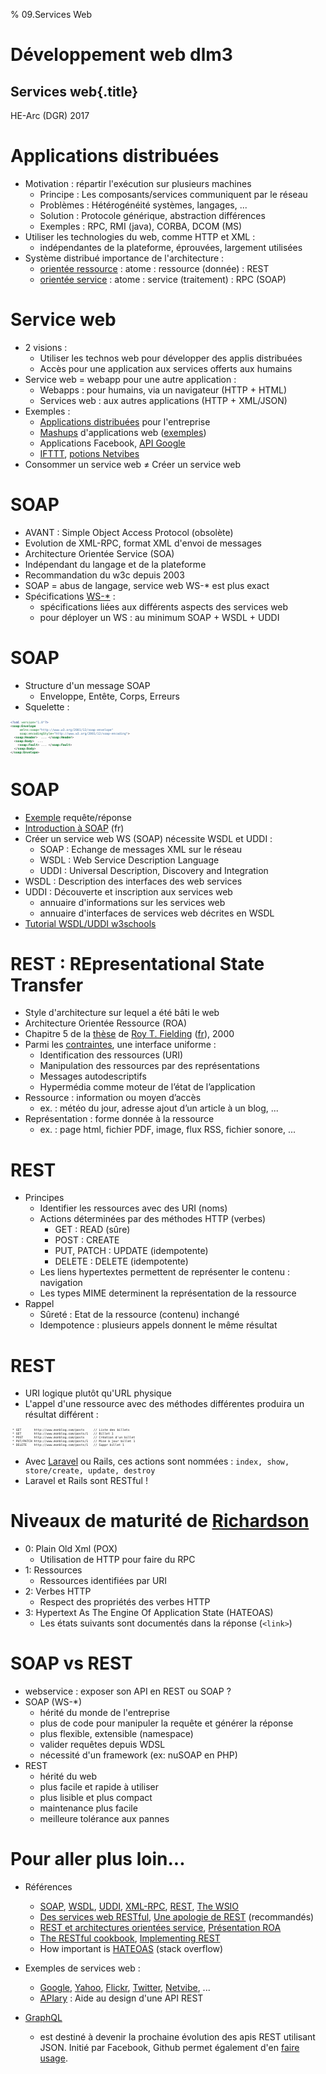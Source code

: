% 09.Services Web

# Développement web dlm3

## Services web{.title}

<footer>HE-Arc (DGR) 2017</footer>

# Applications distribuées

* Motivation : répartir l'exécution sur plusieurs machines
	* Principe : Les composants/services communiquent par le réseau
	* Problèmes : Hétérogénéité systèmes, langages, ...
	* Solution : Protocole générique, abstraction différences
	* Exemples : RPC, RMI (java), CORBA, DCOM (MS)
* Utiliser les technologies du web, comme HTTP et XML :
    * indépendantes de la plateforme, éprouvées, largement utilisées
* Système distribué importance de l'architecture :
    * [orientée ressource][1] : atome : ressource (donnée) : REST
    * [orientée service][2] : atome : service (traitement) : RPC (SOAP)

# Service web

* 2 visions :
	* Utiliser les technos web pour développer des applis distribuées
	* Accès pour une application aux services offerts aux humains
* Service web = webapp pour une autre application :
	* Webapps : pour humains, via un navigateur (HTTP + HTML)
	* Services web : aux autres applications (HTTP + XML/JSON)
* Exemples :
	* [Applications distribuées][3] pour l'entreprise
	* [Mashups][4] d'applications web ([exemples][5])
	* Applications Facebook, [API Google][6]
	* [IFTTT][7], [potions Netvibes][8]
* Consommer un service web ≠ Créer un service web

# SOAP

* AVANT : Simple Object Access Protocol (obsolète)
* Evolution de XML-RPC, format XML d'envoi de messages
* Architecture Orientée Service (SOA)
* Indépendant du langage et de la plateforme
* Recommandation du w3c depuis 2003
* SOAP = abus de langage, service web WS-* est plus exact
* Spécifications [WS-*][9] :
	* spécifications liées aux différents aspects des services web
	* pour déployer un WS : au minimum SOAP + WSDL + UDDI

# SOAP

* Structure d'un message SOAP
	* Enveloppe, Entête, Corps, Erreurs
* Squelette :

```xml
<?xml version="1.0"?>
<soap:Envelope
	 xmlns:soap="http://www.w3.org/2001/12/soap-envelope"
	 soap:encodingStyle="http://www.w3.org/2001/12/soap-encoding">
  <soap:Header>  ... </soap:Header>
  <soap:Body>  ... 
	<soap:Fault> ... </soap:Fault>
  </soap:Body>
</soap:Envelope>
```

# SOAP

* [Exemple][10] requête/réponse
* [Introduction à SOAP][11] (fr)
* Créer un service web WS (SOAP) nécessite WSDL et UDDI :
	* SOAP : Echange de messages XML sur le réseau
	* WSDL : Web Service Description Language
	* UDDI : Universal Description, Discovery and Integration
* WSDL : Description des interfaces des web services
* UDDI : Découverte et inscription aux services web
	* annuaire d'informations sur les services web
	* annuaire d'interfaces de services web décrites en WSDL
* [Tutorial WSDL/UDDI w3schools][12]

# REST : REpresentational State Transfer

* Style d'architecture sur lequel a été bâti le web
* Architecture Orientée Ressource (ROA)
* Chapitre 5 de la [thèse][13] de [Roy T. Fielding][14] ([fr][15]), 2000
* Parmi les [contraintes][16], une interface uniforme :
	* Identification des ressources (URI)
	* Manipulation des ressources par des représentations
	* Messages autodescriptifs
	* Hypermédia comme moteur de l’état de l’application
* Ressource : information ou moyen d’accès
	* ex. : météo du jour, adresse ajout d’un article à un blog, ...
* Représentation : forme donnée à la ressource
	* ex. : page html, fichier PDF, image, flux RSS, fichier sonore, ...

# REST

* Principes
	* Identifier les ressources avec des URI (noms)
	* Actions déterminées par des méthodes HTTP (verbes)
		* GET : READ (sûre)
		* POST : CREATE
		* PUT, PATCH : UPDATE (idempotente)
		* DELETE : DELETE (idempotente)
	* Les liens hypertextes permettent de représenter le contenu : navigation
	* Les types MIME determinent la représentation de la ressource
* Rappel	
	* Sûreté : Etat de la ressource (contenu) inchangé
	* Idempotence : plusieurs appels donnent le même résultat

# REST

* URI logique plutôt qu'URL physique
* L'appel d'une ressource avec des méthodes différentes produira un résultat différent :

```html 
 * GET       http://www.monblog.com/posts     // Liste des billets
 * GET       http://www.monblog.com/posts/1   // Billet 1
 * POST      http://www.monblog.com/posts     // Création d'un billet
 * PUT/PATCH http://www.monblog.com/posts/1   // Mise à jour billet 1
 * DELETE    http://www.monblog.com/posts/1   // Suppr billet 1
```

* Avec [Laravel][17] ou Rails, ces actions sont nommées :
	`index, show, store/create, update, destroy`
* Laravel et Rails sont RESTful !

# Niveaux de maturité de [Richardson][18]

* 0: Plain Old Xml (POX)
	* Utilisation de HTTP pour faire du RPC
* 1: Ressources
	* Ressources identifiées par URI
* 2: Verbes HTTP
	* Respect des propriétés des verbes HTTP
* 3: Hypertext As The Engine Of Application State (HATEOAS)
	* Les états suivants sont documentés dans la réponse (`<link>`)

# SOAP vs REST

* webservice : exposer son API en REST ou SOAP ?
* SOAP (WS-*)
	* hérité du monde de l'entreprise
	* plus de code pour manipuler la requête et générer la réponse
	* plus flexible, extensible (namespace)
	* valider requêtes depuis WDSL
	* nécessité d'un framework (ex: nuSOAP en PHP)
* REST
	* hérité du web
	* plus facile et rapide à utiliser
	* plus lisible et plus compact
	* maintenance plus facile
	* meilleure tolérance aux pannes

# Pour aller plus loin...

* Références
	* [SOAP][19], [WSDL][20], [UDDI][21], [XML-RPC][22], [REST][24], [The WSIO][23]
	* [Des services web RESTful][25], [Une apologie de REST][26] (recommandés)
	* [REST et architectures orientées service][27], [Présentation ROA][28]
	* [The RESTful cookbook][29], [Implementing REST][30]
	* How important is [HATEOAS][31] (stack overflow)
* Exemples de services web :
	* [Google][32], [Yahoo][33], [Flickr][34], [Twitter][35], [Netvibe][36], ...
	* [APIary][37] : Aide au design d'une API REST

* [GraphQL](http://graphql.org/) 
	* est destiné à devenir la prochaine évolution des apis REST utilisant JSON. Initié par Facebook, Github permet également d'en [faire usage](https://developer.github.com/v4/).

<!-- Bibliographie -->
[1]:https://en.wikipedia.org/wiki/Resource-oriented_architecture
[2]:https://fr.wikipedia.org/wiki/Architecture_orient%C3%A9e_services
[3]:https://upload.wikimedia.org/wikipedia/commons/3/3f/Concept_WS.jpg
[4]:https://fr.wikipedia.org/wiki/Application_composite
[5]:https://www.programmableweb.com/category/mashups
[6]:https://developers.google.com/apis-explorer/
[7]:https://ifttt.com/
[8]:https://www.netvibes.com/fr/explorer/dashboard-of-things
[9]:https://en.wikipedia.org/wiki/List_of_web_service_specifications
[10]:http://www.w3schools.com/xml/xml_soap.asp
[11]:http://www.soapuser.com/fr/basics1.html
[12]:http://www.w3schools.com/xml/xml_wsdl.asp
[13]:http://www.ics.uci.edu/~fielding/pubs/dissertation/top.htm
[14]:https://fr.wikipedia.org/wiki/Roy_Fielding
[15]:http://opikanoba.org/tr/fielding/rest/
[16]:https://fr.wikipedia.org/wiki/Representational_state_transfer
[17]:https://laravel.com/docs/master/controllers#resource-controllers
[18]:http://martinfowler.com/articles/richardsonMaturityModel.html
[19]:https://www.w3.org/TR/soap/
[20]:https://www.w3.org/2002/ws/desc/
[21]:http://uddi.xml.org/
[22]:http://xmlrpc.scripting.com/default.html
[23]:http://www.oasis-ws-i.org/
[24]:http://www.ics.uci.edu/~fielding/pubs/dissertation/top.htm
[25]:https://larlet.fr/david/biologeek/archives/20070629-architecture-orientee-ressource-pour-faire-des-services-web-restful/
[26]:https://web.archive.org/web/20160310205502/http://home.ccil.org/~cowan/restws.pdf
[27]:http://www.figer.com/Publications/SOA.htm
[28]:http://fr.slideshare.net/samijaber/symposium-dng-2008-roa
[29]:http://restcookbook.com/
[30]:https://code.google.com/archive/p/implementing-rest/wikis
[31]:http://stackoverflow.com/questions/20335967/how-useful-important-is-rest-hateoas-maturity-level-3
[32]:https://developers.google.com/products/
[33]:https://developer.yahoo.com/everything.html
[34]:https://www.flickr.com/services/api/
[35]:https://dev.twitter.com/overview/api
[36]:http://uwa.netvibes.com/docs/Uwa/html/index.html
[37]:https://apiary.io/


<!-- Hack -->
<style>

	.sourceCode {
    font-size: 70%;
	line-height: 80%;
    margin: 0 auto;
	overflow: hidden; 
  }
  
  #sources {display:none}
  
</style>
